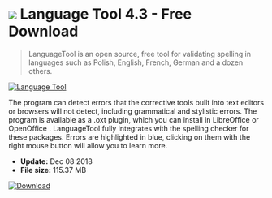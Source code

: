 # ![](https://cdn.softexe.net/static/icon/win.gif) Language Tool 4.3 - Free Download

> LanguageTool is an open source, free tool for validating spelling in languages ​​such as Polish, English, French, German and a dozen others.

[![Language Tool](https://gallery.dpcdn.pl/imgc/Tools/74352/g_-_420x350_1.5_-_x20170301212736_0.png)](https://softexe.net/win/business/documents/language-tool:aeRb.html)

The program can detect errors that the corrective tools built into text editors or browsers will not detect, including grammatical and stylistic errors.
 The program is available as a .oxt plugin, which you can install in LibreOffice or OpenOffice .
 LanguageTool fully integrates with the spelling checker for these packages. Errors are highlighted in blue, clicking on them with the right mouse button will allow you to learn more.


- **Update:** Dec 08 2018
- **File size:** 115.37 MB

[![Download](https://cdn.softexe.net/static/img/download.png)](https://softexe.net/win/business/documents/language-tool:aeRb.html)

